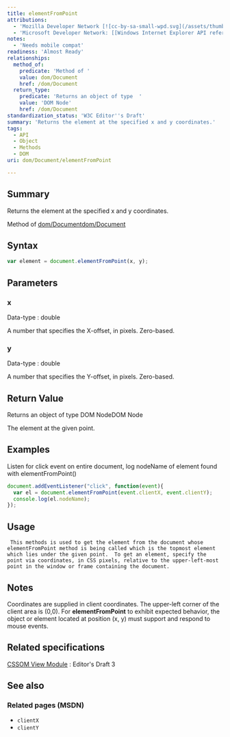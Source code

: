 ```yaml
---
title: elementFromPoint
attributions:
  - 'Mozilla Developer Network [![cc-by-sa-small-wpd.svg](/assets/thumb/8/8c/cc-by-sa-small-wpd.svg/120px-cc-by-sa-small-wpd.svg.png)](http://creativecommons.org/licenses/by-sa/3.0/us/): [Article](https://developer.mozilla.org/en-US/docs/DOM/document.elementFromPoint)'
  - 'Microsoft Developer Network: [[Windows Internet Explorer API reference](http://msdn.microsoft.com/en-us/library/ie/hh828809%28v=vs.85%29.aspx) Article]'
notes:
  - 'Needs mobile compat'
readiness: 'Almost Ready'
relationships:
  method_of:
    predicate: 'Method of '
    value: dom/Document
    href: /dom/Document
  return_type:
    predicate: 'Returns an object of type  '
    value: 'DOM Node'
    href: /dom/Document
standardization_status: 'W3C Editor''s Draft'
summary: 'Returns the element at the specified x and y coordinates.'
tags:
  - API
  - Object
  - Methods
  - DOM
uri: dom/Document/elementFromPoint

---
```

## <span>Summary</span>

Returns the element at the specified x and y coordinates.

Method of [dom/Document](/dom/Document)[dom/Document](/dom/Document)

## <span>Syntax</span>

``` js
var element = document.elementFromPoint(x, y);
```

## <span>Parameters</span>

### <span>x</span>

 Data-type
:   double

 A number that specifies the X-offset, in pixels. Zero-based.

### <span>y</span>

 Data-type
:   double

 A number that specifies the Y-offset, in pixels. Zero-based.

## <span>Return Value</span>

Returns an object of type DOM NodeDOM Node

The element at the given point.

## <span>Examples</span>

Listen for click event on entire document, log nodeName of element found with elementFromPoint()

``` js
document.addEventListener("click", function(event){
  var el = document.elementFromPoint(event.clientX, event.clientY);
  console.log(el.nodeName);
});
```

## <span>Usage</span>

     This methods is used to get the element from the document whose elementFromPoint method is being called which is the topmost element which lies under the given point.  To get an element, specify the point via coordinates, in CSS pixels, relative to the upper-left-most point in the window or frame containing the document.

## <span>Notes</span>

Coordinates are supplied in client coordinates. The upper-left corner of the client area is (0,0). For **elementFromPoint** to exhibit expected behavior, the object or element located at position (x, y) must support and respond to mouse events.

## <span>Related specifications</span>

[CSSOM View Module](http://dev.w3.org/csswg/cssom-view/#widl-Document-elementFromPoint-Element-float-x-float-y)
:   Editor's Draft 3

## <span>See also</span>

### <span>Related pages (MSDN)</span>

-   `clientX`
-   `clientY`
